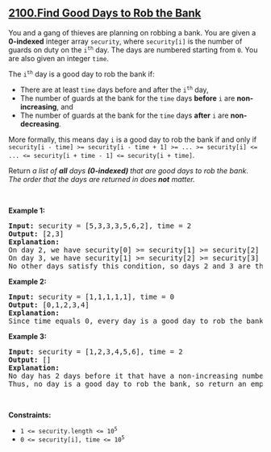 ## [2100.Find Good Days to Rob the Bank](https://leetcode.com/problems/find-good-days-to-rob-the-bank/)
<p>You and a gang of thieves are planning on robbing a bank. You are given a <strong>0-indexed</strong> integer array <code>security</code>, where <code>security[i]</code> is the number of guards on duty on the <code>i<sup>th</sup></code> day. The days are numbered starting from <code>0</code>. You are also given an integer <code>time</code>.</p>

<p>The <code>i<sup>th</sup></code> day is a good day to rob the bank if:</p>

<ul>
	<li>There are at least <code>time</code> days before and after the <code>i<sup>th</sup></code> day,</li>
	<li>The number of guards at the bank for the <code>time</code> days <strong>before</strong> <code>i</code> are <strong>non-increasing</strong>, and</li>
	<li>The number of guards at the bank for the <code>time</code> days <strong>after</strong> <code>i</code> are <strong>non-decreasing</strong>.</li>
</ul>

<p>More formally, this means day <code>i</code> is a good day to rob the bank if and only if <code>security[i - time] &gt;= security[i - time + 1] &gt;= ... &gt;= security[i] &lt;= ... &lt;= security[i + time - 1] &lt;= security[i + time]</code>.</p>

<p>Return <em>a list of <strong>all</strong> days <strong>(0-indexed) </strong>that are good days to rob the bank</em>.<em> The order that the days are returned in does<strong> </strong><strong>not</strong> matter.</em></p>

<p>&nbsp;</p>
<p><strong class="example">Example 1:</strong></p>

<pre>
<strong>Input:</strong> security = [5,3,3,3,5,6,2], time = 2
<strong>Output:</strong> [2,3]
<strong>Explanation:</strong>
On day 2, we have security[0] &gt;= security[1] &gt;= security[2] &lt;= security[3] &lt;= security[4].
On day 3, we have security[1] &gt;= security[2] &gt;= security[3] &lt;= security[4] &lt;= security[5].
No other days satisfy this condition, so days 2 and 3 are the only good days to rob the bank.
</pre>

<p><strong class="example">Example 2:</strong></p>

<pre>
<strong>Input:</strong> security = [1,1,1,1,1], time = 0
<strong>Output:</strong> [0,1,2,3,4]
<strong>Explanation:</strong>
Since time equals 0, every day is a good day to rob the bank, so return every day.
</pre>

<p><strong class="example">Example 3:</strong></p>

<pre>
<strong>Input:</strong> security = [1,2,3,4,5,6], time = 2
<strong>Output:</strong> []
<strong>Explanation:</strong>
No day has 2 days before it that have a non-increasing number of guards.
Thus, no day is a good day to rob the bank, so return an empty list.
</pre>

<p>&nbsp;</p>
<p><strong>Constraints:</strong></p>

<ul>
	<li><code>1 &lt;= security.length &lt;= 10<sup>5</sup></code></li>
	<li><code>0 &lt;= security[i], time &lt;= 10<sup>5</sup></code></li>
</ul>

